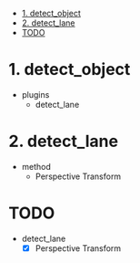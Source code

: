<!-- TOC -->

- [1. detect_object](#1-detect_object)
- [2. detect_lane](#2-detect_lane)
- [TODO](#todo)

<!-- /TOC -->

# 1. detect_object  
* plugins
  * detect_lane

# 2. detect_lane
  * method
    * Perspective Transform
    
# TODO  
* detect_lane
  - [x] Perspective Transform